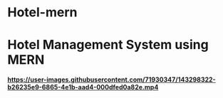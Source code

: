 # Hotel-mern
<h1><b>Hotel Management System using MERN<b></h1>

https://user-images.githubusercontent.com/71930347/143298322-b26235e9-6865-4e1b-aad4-000dfed0a82e.mp4

